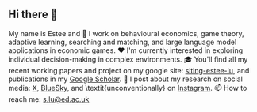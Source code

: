 ## Hi there 👋

My name is Estee and
🔭 I work on behavioural economics, game theory, adaptive learning, searching and matching, and large language model applications in economic games.
❤️ I'm currently interested in exploring individual decision-making in complex environments.
🎓 You'll find all my recent working papers and project on my google site: [siting-estee-lu](https://sites.google.com/view/siting-estee-lu), and publications in my [Google Scholar](https://scholar.google.com/citations?user=oxabXHwAAAAJ&hl=en).
📱 I post about my research on social media: [X](https://x.com/EsteeLu), [BlueSky](https://bsky.app/profile/esteelu.bsky.social), and \textit{unconventionally} on [Instagram](https://www.instagram.com/siting_lu_estee/).
📫 How to reach me: s.lu@ed.ac.uk

<!--
**esteelu/esteelu** is a ✨ _special_ ✨ repository because its `README.md` (this file) appears on your GitHub profile.

Here are some ideas to get you started:

- 🔭 I’m currently working on ...
- 🌱 I’m currently learning ...
- 👯 I’m looking to collaborate on ...
- 🤔 I’m looking for help with ...
- 💬 Ask me about ...
- 📫 How to reach me: ...
- 😄 Pronouns: ...
- ⚡ Fun fact: ...
-->
